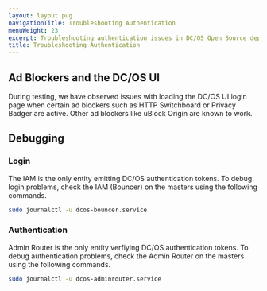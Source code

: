 ```yaml
---
layout: layout.pug
navigationTitle: Troubleshooting Authentication
menuWeight: 23
excerpt: Troubleshooting authentication issues in DC/OS Open Source deployments
title: Troubleshooting Authentication
---
```

## Ad Blockers and the DC/OS UI

During testing, we have observed issues with loading the DC/OS UI login page when certain ad blockers such as HTTP Switchboard or Privacy Badger are active. Other ad blockers like uBlock Origin are known to work.

## Debugging

### Login

The IAM is the only entity emitting DC/OS authentication tokens.
To debug login problems, check the IAM (Bouncer) on the masters using the following commands.

```bash
sudo journalctl -u dcos-bouncer.service
```

### Authentication

Admin Router is the only entity verfiying DC/OS authentication tokens.
To debug authentication problems, check the Admin Router on the masters using the following commands.

```bash
sudo journalctl -u dcos-adminrouter.service
```

